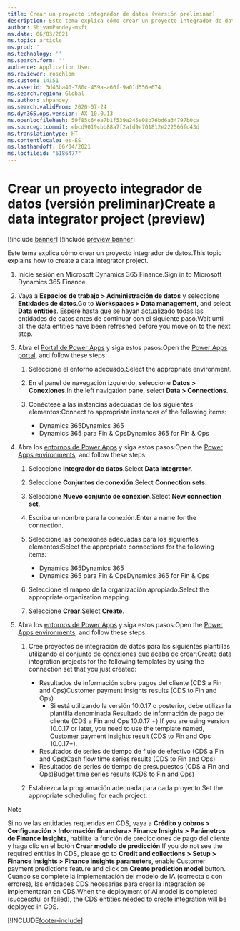 ```yaml
---
title: Crear un proyecto integrador de datos (versión preliminar)
description: Este tema explica cómo crear un proyecto integrador de datos.
author: ShivamPandey-msft
ms.date: 06/03/2021
ms.topic: article
ms.prod: ''
ms.technology: ''
ms.search.form: ''
audience: Application User
ms.reviewer: roschlom
ms.custom: 14151
ms.assetid: 3d43ba40-780c-459a-a66f-9a01d556e674
ms.search.region: Global
ms.author: shpandey
ms.search.validFrom: 2020-07-24
ms.dyn365.ops.version: AX 10.0.13
ms.openlocfilehash: 59f85c64ea7b1f539a245e08b76bd6a34797b0ca
ms.sourcegitcommit: ebcd9019cbb88a7f2afd9e701812e222566fd43d
ms.translationtype: HT
ms.contentlocale: es-ES
ms.lasthandoff: 06/04/2021
ms.locfileid: "6186477"
---
```

# <a name="create-a-data-integrator-project-preview"></a><span data-ttu-id="320e4-103">Crear un proyecto integrador de datos (versión preliminar)</span><span class="sxs-lookup"><span data-stu-id="320e4-103">Create a data integrator project (preview)</span></span>

[!include [banner](../includes/banner.md)]
[!include [preview banner](../includes/preview-banner.md)]

<span data-ttu-id="320e4-104">Este tema explica cómo crear un proyecto integrador de datos.</span><span class="sxs-lookup"><span data-stu-id="320e4-104">This topic explains how to create a data integrator project.</span></span>

1. <span data-ttu-id="320e4-105">Inicie sesión en Microsoft Dynamics 365 Finance.</span><span class="sxs-lookup"><span data-stu-id="320e4-105">Sign in to Microsoft Dynamics 365 Finance.</span></span>
2. <span data-ttu-id="320e4-106">Vaya a **Espacios de trabajo \> Administración de datos** y seleccione **Entidades de datos**.</span><span class="sxs-lookup"><span data-stu-id="320e4-106">Go to **Workspaces \> Data management**, and select **Data entities**.</span></span> <span data-ttu-id="320e4-107">Espere hasta que se hayan actualizado todas las entidades de datos antes de continuar con el siguiente paso.</span><span class="sxs-lookup"><span data-stu-id="320e4-107">Wait until all the data entities have been refreshed before you move on to the next step.</span></span>
3. <span data-ttu-id="320e4-108">Abra el [Portal de Power Apps](https://make.powerapps.com/) y siga estos pasos:</span><span class="sxs-lookup"><span data-stu-id="320e4-108">Open the [Power Apps portal](https://make.powerapps.com/), and follow these steps:</span></span>

    1. <span data-ttu-id="320e4-109">Seleccione el entorno adecuado.</span><span class="sxs-lookup"><span data-stu-id="320e4-109">Select the appropriate environment.</span></span>
    2. <span data-ttu-id="320e4-110">En el panel de navegación izquierdo, seleccione **Datos \> Conexiones**.</span><span class="sxs-lookup"><span data-stu-id="320e4-110">In the left navigation pane, select **Data \> Connections**.</span></span>
    3. <span data-ttu-id="320e4-111">Conéctese a las instancias adecuadas de los siguientes elementos:</span><span class="sxs-lookup"><span data-stu-id="320e4-111">Connect to appropriate instances of the following items:</span></span>

        - <span data-ttu-id="320e4-112">Dynamics 365</span><span class="sxs-lookup"><span data-stu-id="320e4-112">Dynamics 365</span></span>
        - <span data-ttu-id="320e4-113">Dynamics 365 para Fin & Ops</span><span class="sxs-lookup"><span data-stu-id="320e4-113">Dynamics 365 for Fin & Ops</span></span>

4. <span data-ttu-id="320e4-114">Abra los [entornos de Power Apps](https://admin.powerapps.com/environments) y siga estos pasos:</span><span class="sxs-lookup"><span data-stu-id="320e4-114">Open the [Power Apps environments](https://admin.powerapps.com/environments), and follow these steps:</span></span>

    1. <span data-ttu-id="320e4-115">Seleccione **Integrador de datos**.</span><span class="sxs-lookup"><span data-stu-id="320e4-115">Select **Data Integrator**.</span></span>
    2. <span data-ttu-id="320e4-116">Seleccione **Conjuntos de conexión**.</span><span class="sxs-lookup"><span data-stu-id="320e4-116">Select **Connection sets**.</span></span>
    3. <span data-ttu-id="320e4-117">Seleccione **Nuevo conjunto de conexión**.</span><span class="sxs-lookup"><span data-stu-id="320e4-117">Select **New connection set**.</span></span>
    4. <span data-ttu-id="320e4-118">Escriba un nombre para la conexión.</span><span class="sxs-lookup"><span data-stu-id="320e4-118">Enter a name for the connection.</span></span>
    5. <span data-ttu-id="320e4-119">Seleccione las conexiones adecuadas para los siguientes elementos:</span><span class="sxs-lookup"><span data-stu-id="320e4-119">Select the appropriate connections for the following items:</span></span>

        - <span data-ttu-id="320e4-120">Dynamics 365</span><span class="sxs-lookup"><span data-stu-id="320e4-120">Dynamics 365</span></span>
        - <span data-ttu-id="320e4-121">Dynamics 365 para Fin & Ops</span><span class="sxs-lookup"><span data-stu-id="320e4-121">Dynamics 365 for Fin & Ops</span></span>

    6. <span data-ttu-id="320e4-122">Seleccione el mapeo de la organización apropiado.</span><span class="sxs-lookup"><span data-stu-id="320e4-122">Select the appropriate organization mapping.</span></span>
    7. <span data-ttu-id="320e4-123">Seleccione **Crear**.</span><span class="sxs-lookup"><span data-stu-id="320e4-123">Select **Create**.</span></span>

5. <span data-ttu-id="320e4-124">Abra los [entornos de Power Apps](https://admin.powerapps.com/environments) y siga estos pasos:</span><span class="sxs-lookup"><span data-stu-id="320e4-124">Open the [Power Apps environments](https://admin.powerapps.com/environments), and follow these steps:</span></span>  

    1. <span data-ttu-id="320e4-125">Cree proyectos de integración de datos para las siguientes plantillas utilizando el conjunto de conexiones que acaba de crear:</span><span class="sxs-lookup"><span data-stu-id="320e4-125">Create data integration projects for the following templates by using the connection set that you just created:</span></span>

        - <span data-ttu-id="320e4-126">Resultados de información sobre pagos del cliente (CDS a Fin and Ops)</span><span class="sxs-lookup"><span data-stu-id="320e4-126">Customer payment insights results (CDS to Fin and Ops)</span></span>
            - <span data-ttu-id="320e4-127">Si está utilizando la versión 10.0.17 o posterior, debe utilizar la plantilla denominada Resultado de información de pago del cliente (CDS a Fin and Ops 10.0.17 +).</span><span class="sxs-lookup"><span data-stu-id="320e4-127">If you are using version 10.0.17 or later, you need to use the template named, Customer payment insights result (CDS to Fin and Ops 10.0.17+).</span></span>
        - <span data-ttu-id="320e4-128">Resultados de series de tiempo de flujo de efectivo (CDS a Fin and Ops)</span><span class="sxs-lookup"><span data-stu-id="320e4-128">Cash flow time series results (CDS to Fin and Ops)</span></span>
        - <span data-ttu-id="320e4-129">Resultados de series de tiempo de presupuestos (CDS a Fin and Ops)</span><span class="sxs-lookup"><span data-stu-id="320e4-129">Budget time series results (CDS to Fin and Ops)</span></span>

    2. <span data-ttu-id="320e4-130">Establezca la programación adecuada para cada proyecto.</span><span class="sxs-lookup"><span data-stu-id="320e4-130">Set the appropriate scheduling for each project.</span></span>

> [!NOTE]
> <span data-ttu-id="320e4-131">Si no ve las entidades requeridas en CDS, vaya a **Crédito y cobros > Configuración > Información financiera> Finance Insights > Parámetros de Finance Insights**, habilite la función de predicciones de pago del cliente y haga clic en el botón **Crear modelo de predicción**.</span><span class="sxs-lookup"><span data-stu-id="320e4-131">If you do not see the required entities in CDS, please go to **Credit and collections > Setup > Finance Insights > Finance insights parameters**, enable Customer payment predictions feature and click on **Create prediction model** button.</span></span> <span data-ttu-id="320e4-132">Cuando se complete la implementación del modelo de IA (correcta o con errores), las entidades CDS necesarias para crear la integración se implementarán en CDS.</span><span class="sxs-lookup"><span data-stu-id="320e4-132">When the deployment of AI model is completed (successful or failed), the CDS entities needed to create integration will be deployed in CDS.</span></span>

[!INCLUDE[footer-include](../../includes/footer-banner.md)]

